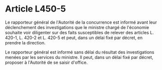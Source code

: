 # Article L450-5

Le rapporteur général de l'Autorité de la concurrence est informé avant leur déclenchement des investigations que le ministre chargé de l'économie souhaite voir diligenter sur des faits susceptibles de relever des articles L. 420-1, L. 420-2 et L. 420-5 et peut, dans un délai fixé par décret, en prendre la direction.

Le rapporteur général est informé sans délai du résultat des investigations menées par les services du ministre. Il peut, dans un délai fixé par décret, proposer à l'Autorité de se saisir d'office.
